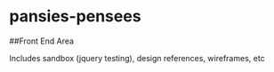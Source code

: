 # pansies-pensees
##Front End Area


Includes sandbox (jquery testing), design references, wireframes, etc
